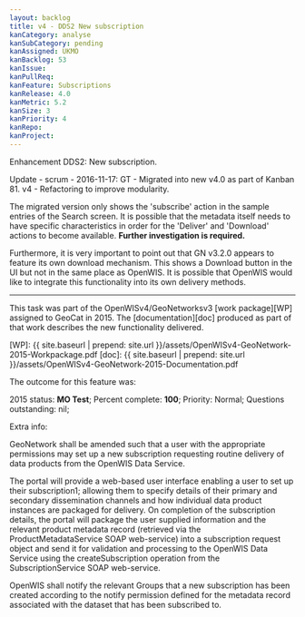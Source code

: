 ```yaml
---
layout: backlog
title: v4 - DDS2 New subscription
kanCategory: analyse
kanSubCategory: pending
kanAssigned: UKMO
kanBacklog: 53
kanIssue:
kanPullReq:
kanFeature: Subscriptions
kanRelease: 4.0
kanMetric: 5.2
kanSize: 3
kanPriority: 4
kanRepo:
kanProject:
---
```

Enhancement DDS2: New subscription.

Update - scrum - 2016-11-17: GT - Migrated into new v4.0 as part of Kanban 81. v4 - Refactoring to improve modularity.

The migrated version only shows the 'subscribe' action in the sample entries of the Search screen. It is possible that the metadata itself needs to have specific characteristics in order for the 'Deliver' and 'Download' actions to become available.  **Further investigation is required.**

Furthermore, it is very important to point out that GN v3.2.0 appears to feature its own download mechanism.  This shows a Download button in the UI but not in the same place as OpenWIS.  It is possible that OpenWIS would like to integrate this functionality into its own delivery methods.

---

This task was part of the OpenWISv4/GeoNetworksv3 [work package][WP] assigned to GeoCat in 2015.  The [documentation][doc] produced as part of that work describes the new functionality delivered.

[WP]: {{ site.baseurl | prepend: site.url }}/assets/OpenWISv4-GeoNetwork-2015-Workpackage.pdf
[doc]: {{ site.baseurl | prepend: site.url }}/assets/OpenWISv4-GeoNetwork-2015-Documentation.pdf

The outcome for this feature was:

2015 status: **MO Test**; Percent complete: **100**; Priority: Normal; Questions outstanding: nil;

Extra info:

GeoNetwork shall be amended such that a user with the appropriate permissions may set up a new subscription requesting routine delivery of data products from the OpenWIS Data Service.

The portal will provide a web-based user interface enabling a user to set up their subscription1; allowing them to specify details of their primary and secondary dissemination channels and how individual data product instances are packaged for delivery. On completion of the subscription details, the portal will package the user supplied information and the relevant product metadata record (retrieved via the ProductMetadataService SOAP web-service) into a subscription request object and send it for validation and processing to the OpenWIS Data Service using the createSubscription operation from the SubscriptionService SOAP web-service.

OpenWIS shall notify the relevant Groups that a new subscription has been created according to the notify permission defined for the metadata record associated with the dataset that has been subscribed to.
